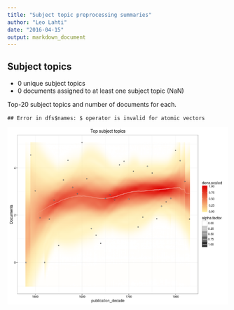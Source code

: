 ```yaml
---
title: "Subject topic preprocessing summaries"
author: "Leo Lahti"
date: "2016-04-15"
output: markdown_document
---
```


## Subject topics



  * 0 unique subject topics
  * 0 documents assigned to at least one subject topic (NaN)

Top-20 subject topics and number of documents for each.


```
## Error in dfs$names: $ operator is invalid for atomic vectors
```

![plot of chunk summarytopics22](figure/summarytopics22-1.png)
